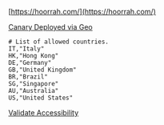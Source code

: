 
[https://hoorrah.com/](https://hoorrah.com/)

[Canary Deployed via Geo](http://nginx.org/en/docs/http/ngx_http_geo_module.html)

```ssh
# List of allowed countries.
IT,"Italy"
HK,"Hong Kong"
DE,"Germany"
GB,"United Kingdom"
BR,"Brazil"
SG,"Singapore"
AU,"Australia"
US,"United States"
```

[Validate Accessibility](https://geopeeker.com/fetch/?url=https%3A%2F%2Fhoorrah.com%2F)
